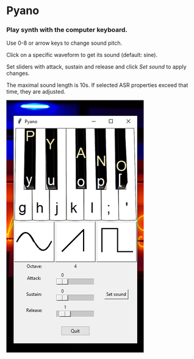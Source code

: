 # Pyano
### Play synth with the computer keyboard.

Use 0-8 or arrow keys to change sound pitch.

Click on a specific waveform to get its sound (default: sine).

Set sliders with attack, sustain and release and click <i>Set sound</i> to apply changes.

The maximal sound length is 10s. If selected ASR properties exceed that time, they are adjusted.

![App GUI](https://github.com/Gruszecki/Pyano/blob/main/pyano_gui.png)

